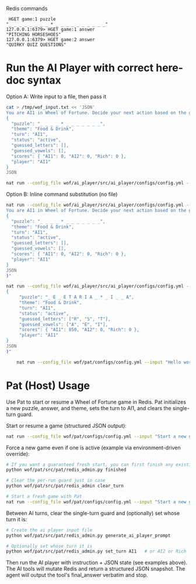 
Redis commands

     HGET game:1 puzzle
    "_ _ _ _ _ _ _ _ * _ _ _ _ _ _ _ _ _ _"
    127.0.0.1:6379> HGET game:1 answer
    "PITCHING HORSESHOES"
    127.0.0.1:6379> HGET game:2 answer
    "QUIRKY QUIZ QUESTIONS"


# Run the AI Player with correct here-doc syntax

Option A: Write input to a file, then pass it

```bash
cat > /tmp/wof_input.txt << 'JSON'
You are AI1 in Wheel of Fortune. Decide your next action based on the game state. Use the available tools.
{
  "puzzle": "_ _ _ _ * _ _ _ _ _ _ _",
  "theme": "Food & Drink",
  "turn": "AI1",
  "status": "active",
  "guessed_letters": [],
  "guessed_vowels": [],
  "scores": { "AI1": 0, "AI2": 0, "Rich": 0 },
  "player": "AI1"
}
JSON

nat run --config_file wof/ai_player/src/ai_player/configs/config.yml --input "$(cat /tmp/wof_input.txt)"
```

Option B: Inline command substitution (no file)

```bash
nat run --config_file wof/ai_player/src/ai_player/configs/config.yml --input "$(cat << 'JSON'
You are AI1 in Wheel of Fortune. Decide your next action based on the game state. Make only one action and Your Final Answer must exactly summarize the last tool you executed and its result. Do not propose a different action. Do not introduce new actions in the Final Answer. Use the available tools.
{
  "puzzle": "_ _ _ _ * _ _ _ _ _ _ _",
  "theme": "Food & Drink",
  "turn": "AI1",
  "status": "active",
  "guessed_letters": [],
  "guessed_vowels": [],
  "scores": { "AI1": 0, "AI2": 0, "Rich": 0 },
  "player": "AI1"
}
JSON
)"
```

```bash
nat run --config_file wof/ai_player/src/ai_player/configs/config.yml --input "$(cat << 'JSON'
{
     "puzzle": "_ E _ E T A R I A _ * _ I _ _ A",
     "theme": "Food & Drink",
     "turn": "AI1",
     "status": "active",
     "guessed_letters": ["R", "S", "T"],
     "guessed_vowels": ["A", "E", "I"],
     "scores": { "AI1": 850, "AI2": 0, "Rich": 0 },
     "player": "AI1"
}
JSON
)"
```

```bash
    nat run --config_file wof/pat/configs/config.yml --input "Hello world"
```


# Pat (Host) Usage

Use Pat to start or resume a Wheel of Fortune game in Redis. Pat initializes a new puzzle, answer, and theme, sets the turn to AI1, and clears the single-turn guard.

Start or resume a game (structured JSON output):

```bash
nat run --config_file wof/pat/configs/config.yml --input "Start a new game"
```

Force a new game even if one is active (example via environment-driven override):

```bash
# If you want a guaranteed fresh start, you can first finish any existing game
python wof/pat/src/pat/redis_admin.py finished

# Clear the per-run guard just in case
python wof/pat/src/pat/redis_admin clear_turn

# Start a fresh game with Pat
nat run --config_file wof/pat/configs/config.yml --input "Start a new game"
```

Between AI turns, clear the single-turn guard and (optionally) set whose turn it is:

```bash
# Create the ai player input file
python wof/pat/src/pat/redis_admin.py generate_ai_player_prompt

# Optionally set whose turn it is
python wof/pat/src/pat/redis_admin.py set_turn AI1   # or AI2 or Rich
```

Then run the AI player with instruction + JSON state (see examples above). The AI tools will mutate Redis and return a structured JSON snapshot. The agent will output the tool's final_answer verbatim and stop.
